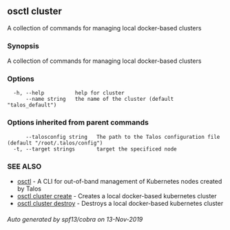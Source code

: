 <!-- markdownlint-disable -->
## osctl cluster

A collection of commands for managing local docker-based clusters

### Synopsis

A collection of commands for managing local docker-based clusters

### Options

```
  -h, --help          help for cluster
      --name string   the name of the cluster (default "talos_default")
```

### Options inherited from parent commands

```
      --talosconfig string   The path to the Talos configuration file (default "/root/.talos/config")
  -t, --target strings       target the specificed node
```

### SEE ALSO

* [osctl](osctl.md)	 - A CLI for out-of-band management of Kubernetes nodes created by Talos
* [osctl cluster create](osctl_cluster_create.md)	 - Creates a local docker-based kubernetes cluster
* [osctl cluster destroy](osctl_cluster_destroy.md)	 - Destroys a local docker-based kubernetes cluster

###### Auto generated by spf13/cobra on 13-Nov-2019
